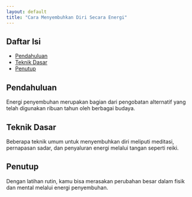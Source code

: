 ```yaml
---
layout: default
title: "Cara Menyembuhkan Diri Secara Energi"
---
```


## Daftar Isi
- [Pendahuluan](#pendahuluan)
- [Teknik Dasar](#teknik-dasar)
- [Penutup](#penutup)

## Pendahuluan
Energi penyembuhan merupakan bagian dari pengobatan alternatif yang telah digunakan ribuan tahun oleh berbagai budaya.

## Teknik Dasar
Beberapa teknik umum untuk menyembuhkan diri meliputi meditasi, pernapasan sadar, dan penyaluran energi melalui tangan seperti reiki.

## Penutup
Dengan latihan rutin, kamu bisa merasakan perubahan besar dalam fisik dan mental melalui energi penyembuhan.
